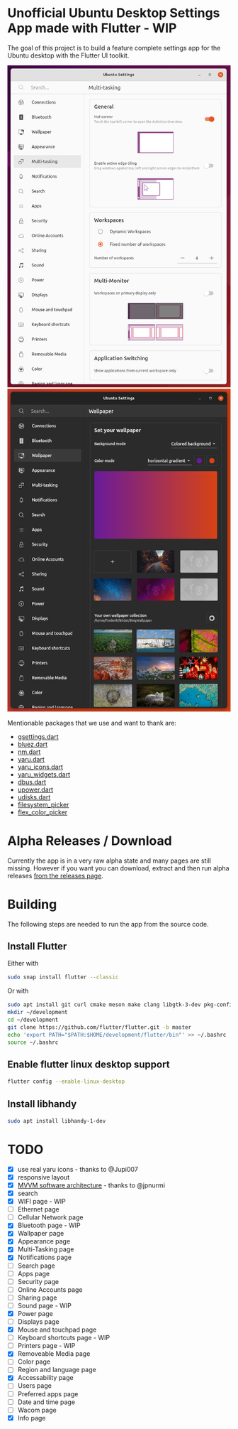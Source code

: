 # Unofficial Ubuntu Desktop Settings App made with Flutter - WIP

The goal of this project is to build a feature complete settings app for the Ubuntu desktop with the Flutter UI toolkit.

![Light Screenshot](.github/images/screenshot_light.png)
![Dark Screenshot](.github/images/screenshot_dark.png)

Mentionable packages that we use and want to thank are:

- [gsettings.dart](https://github.com/canonical/gsettings.dart)
- [bluez.dart](https://github.com/canonical/bluez.dart)
- [nm.dart](https://github.com/canonical/nm.dart)
- [yaru.dart](https://github.com/ubuntu/yaru.dart)
- [yaru_icons.dart](https://github.com/ubuntu/yaru_icons.dart)
- [yaru_widgets.dart](https://github.com/ubuntu/yaru_widgets.dart)
- [dbus.dart](https://github.com/canonical/dbus.dart)
- [upower.dart](https://github.com/canonical/upower.dart)
- [udisks.dart](https://github.com/canonical/udisks.dart)
- [filesystem_picker](https://github.com/andyduke/filesystem_picker)
- [flex_color_picker](https://github.com/rydmike/flex_color_picker)


# Alpha Releases / Download

Currently the app is in a very raw alpha state and many pages are still missing.
However if you want you can download, extract and then run alpha releases [from the releases page](https://github.com/Feichtmeier/settings/releases).

# Building

The following steps are needed to run the app from the source code.

## Install Flutter

Either with

```bash
sudo snap install flutter --classic
```

Or with

```bash
sudo apt install git curl cmake meson make clang libgtk-3-dev pkg-config
mkdir ~/development
cd ~/development
git clone https://github.com/flutter/flutter.git -b master
echo 'export PATH="$PATH:$HOME/development/flutter/bin"' >> ~/.bashrc
source ~/.bashrc
```

## Enable flutter linux desktop support

```bash
flutter config --enable-linux-desktop
```

## Install libhandy

```bash
sudo apt install libhandy-1-dev
```

# TODO

- [X] use real yaru icons - thanks to @Jupi007
- [X] responsive layout
- [X] [MVVM software architecture](https://en.wikipedia.org/wiki/Model%E2%80%93view%E2%80%93viewmodel) - thanks to @jpnurmi
- [X] search
- [X] WIFI page - WIP
- [ ] Ethernet page
- [ ] Cellular Network page
- [X] Bluetooth page - WIP
- [X] Wallpaper page
- [X] Appearance page
- [X] Multi-Tasking page
- [X] Notifications page
- [ ] Search page
- [ ] Apps page
- [ ] Security page
- [ ] Online Accounts page
- [ ] Sharing page
- [ ] Sound page - WIP    
- [X] Power page
- [ ] Displays page
- [X] Mouse and touchpad page
- [ ] Keyboard shortcuts page - WIP
- [ ] Printers page - WIP
- [X] Removeable Media page    
- [ ] Color page
- [ ] Region and language page
- [X] Accessability page
- [ ] Users page
- [ ] Preferred apps page
- [ ] Date and time page
- [ ] Wacom page
- [X] Info page